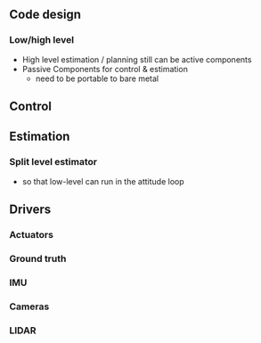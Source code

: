 ## Code design

### Low/high level
- High level estimation / planning still can be active components
- Passive Components for control & estimation
    - need to be portable to bare metal

## Control

## Estimation

### Split level estimator
- so that low-level can run in the attitude loop

## Drivers

### Actuators

### Ground truth

### IMU

### Cameras

### LIDAR
